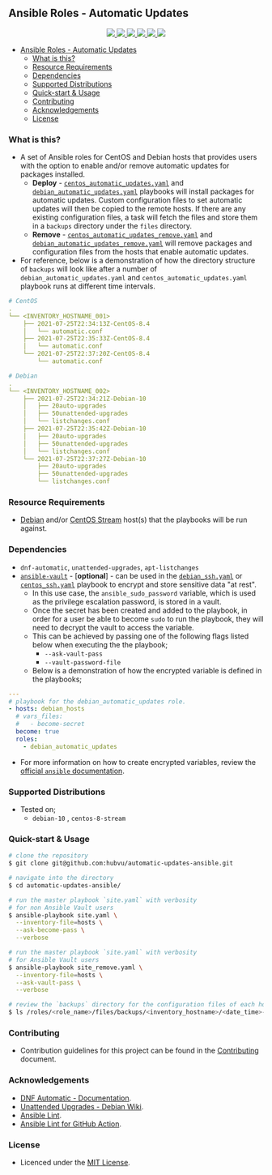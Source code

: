 ## Ansible Roles - Automatic Updates

<p align="center">
  <a href="https://github.com/hubvu/automatic-updates-ansible/actions" alt="Ansible Lint">
    <img src="https://github.com/hubvu/automatic-updates-ansible/actions/workflows/ansible-lint.yml/badge.svg?branch=main">
  </a>
  <a href="https://github.com/hubvu/automatic-updates-ansible/releases" alt="GitHub Release">
    <img src="https://img.shields.io/github/v/release/hubvu/automatic-updates-ansible.svg">
  </a>
  <a href="./LICENSE.md" alt="MIT License">
    <img src="https://img.shields.io/badge/license-MIT-green.svg">
  </a>
  <a href="https://github.com/hubvu/automatic-updates-ansible/tree/main#supported-distributions" alt="Supported Distributions">
    <img src="https://img.shields.io/badge/platform-debian%20%7C%20centos-lightgrey.svg">
  </a>
  <a href="https://img.shields.io/github/repo-size/hubvu/automatic-updates-ansible.svg" alt="Repository Size">
    <img src="https://img.shields.io/github/repo-size/hubvu/automatic-updates-ansible.svg">
  </a>
  <a href="https://img.shields.io/github/directory-file-count/hubvu/automatic-updates-ansible.svg" alt="Repository File Count">
    <img src="https://img.shields.io/github/directory-file-count/hubvu/automatic-updates-ansible.svg">
  </a>
</p>

- [Ansible Roles - Automatic Updates](#ansible-roles---automatic-updates)
  - [What is this?](#what-is-this)
  - [Resource Requirements](#resource-requirements)
  - [Dependencies](#dependencies)
  - [Supported Distributions](#supported-distributions)
  - [Quick-start & Usage](#quick-start--usage)
  - [Contributing](#contributing)
  - [Acknowledgements](#acknowledgements)
  - [License](#license)

### What is this?

* A set of Ansible roles for CentOS and Debian hosts that provides users with the option to enable and/or remove automatic updates for packages installed.
  * **Deploy** - [`centos_automatic_updates.yaml`](./centos_automatic_updates.yaml) and [`debian_automatic_updates.yaml`](./debian_automatic_updates.yaml) playbooks will install packages for automatic updates. Custom configuration files to set automatic updates will then be copied to the remote hosts. If there are any existing configuration files, a task will fetch the files and store them in a `backups` directory under the `files` directory.
  * **Remove** - [`centos_automatic_updates_remove.yaml`](./centos_automatic_updates_remove.yaml) and [`debian_automatic_updates_remove.yaml`](./debian_automatic_updates_remove.yaml) will remove packages and configuration files from the hosts that enable automatic updates.
* For reference, below is a demonstration of how the directory structure of `backups` will look like after a number of `debian_automatic_updates.yaml` and `centos_automatic_updates.yaml` playbook runs at different time intervals.

```yaml
# CentOS
.
└── <INVENTORY_HOSTNAME_001>
    ├── 2021-07-25T22:34:13Z-CentOS-8.4
    │   └── automatic.conf
    ├── 2021-07-25T22:35:33Z-CentOS-8.4
    │   └── automatic.conf
    └── 2021-07-25T22:37:20Z-CentOS-8.4
        └── automatic.conf

# Debian
.
└── <INVENTORY_HOSTNAME_002>
    ├── 2021-07-25T22:34:21Z-Debian-10
    │   ├── 20auto-upgrades
    │   ├── 50unattended-upgrades
    │   └── listchanges.conf
    ├── 2021-07-25T22:35:42Z-Debian-10
    │   ├── 20auto-upgrades
    │   ├── 50unattended-upgrades
    │   └── listchanges.conf
    └── 2021-07-25T22:37:27Z-Debian-10
        ├── 20auto-upgrades
        ├── 50unattended-upgrades
        └── listchanges.conf
```

### Resource Requirements

* [Debian](https://www.debian.org/distrib/) and/or [CentOS Stream](https://www.centos.org/centos-stream/) host(s) that the playbooks will be run against.

### Dependencies

* `dnf-automatic`, `unattended-upgrades`, `apt-listchanges`
* [`ansible-vault`](https://docs.ansible.com/ansible/latest/user_guide/vault.html) - [**optional**] - can be used in the [`debian_ssh.yaml`](./debian_ssh.yaml) or [`centos_ssh.yaml`](./centos_ssh.yaml) playbook to encrypt and store sensitive data "at rest". 
  * In this use case, the `ansible_sudo_password` variable, which is used as the privilege escalation password, is stored in a vault.
  * Once the secret has been created and added to the playbook, in order for a user be able to become `sudo` to run the playbook, they will need to decrypt the vault to access the variable.
  * This can be achieved by passing one of the following flags listed below when executing the the playbook;
    * `--ask-vault-pass` 
    * `--vault-password-file`
  * Below is a demonstration of how the encrypted variable is defined in the playbooks;

```yaml
---
# playbook for the debian_automatic_updates role.
- hosts: debian_hosts
  # vars_files:
  #   - become-secret
  become: true
  roles:
    - debian_automatic_updates
```

  * For more information on how to create encrypted variables, review the [official `ansible` documentation](https://docs.ansible.com/ansible/latest/user_guide/vault.html#encrypting-individual-variables-with-ansible-vault).

### Supported Distributions

* Tested on;
  * `debian-10` , `centos-8-stream`

### Quick-start & Usage

```bash
# clone the repository
$ git clone git@github.com:hubvu/automatic-updates-ansible.git

# navigate into the directory
$ cd automatic-updates-ansible/

# run the master playbook `site.yaml` with verbosity
# for non Ansible Vault users
$ ansible-playbook site.yaml \
  --inventory-file=hosts \
  --ask-become-pass \
  --verbose

# run the master playbook `site.yaml` with verbosity
# for Ansible Vault users
$ ansible-playbook site_remove.yaml \
  --inventory-file=hosts \
  --ask-vault-pass \
  --verbose

# review the `backups` directory for the configuration files of each host
$ ls /roles/<role_name>/files/backups/<inventory_hostname>/<date_time>-<distribution_name>-<distribution_version>/
```

### Contributing

* Contribution guidelines for this project can be found in the [Contributing](./CONTRIBUTING.md) document.

### Acknowledgements

* [DNF Automatic - Documentation](https://dnf.readthedocs.io/en/latest/automatic.html).
* [Unattended Upgrades - Debian Wiki](https://wiki.debian.org/UnattendedUpgrades).
* [Ansible Lint](https://github.com/ansible-community/ansible-lint).
* [Ansible Lint for GitHub Action](https://github.com/ansible/ansible-lint-action).

### License

* Licenced under the [MIT License](./LICENSE.md).

